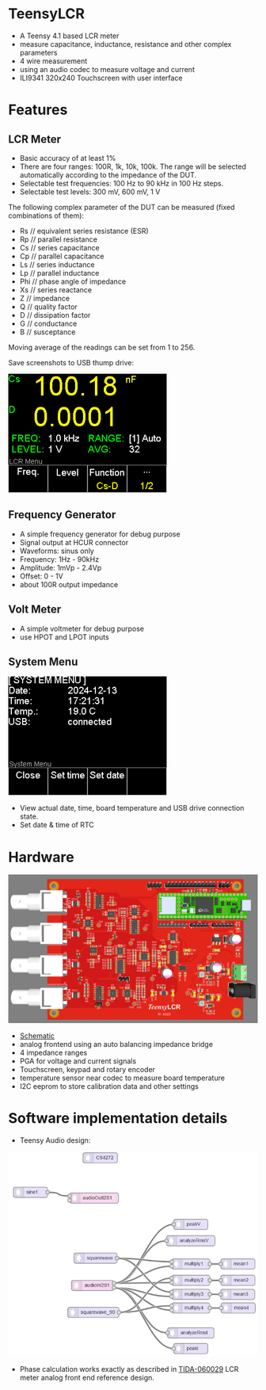 # TeensyLCR

 - A Teensy 4.1 based LCR meter
 - measure capacitance, inductance, resistance and other complex parameters
 - 4 wire measurement
 - using an audio codec to measure voltage and current
 - ILI9341 320x240 Touchscreen with user interface

# Features

## LCR Meter

 - Basic accuracy of at least 1%
 - There are four ranges: 100R, 1k, 10k, 100k. The range will be selected automatically according to the impedance of the DUT.
 - Selectable test frequencies: 100 Hz to 90 kHz in 100 Hz steps.
 - Selectable test levels: 300 mV, 600 mV, 1 V

The following complex parameter of the DUT can be measured (fixed combinations of them):
 - Rs   // equivalent series resistance (ESR)
 - Rp   // parallel resistance
 - Cs   // series capacitance
 - Cp   // parallel capacitance
 - Ls   // series inductance
 - Lp   // parallel inductance
 - Phi  // phase angle of impedance
 - Xs   // series reactance
 - Z    // impedance
 - Q    // quality factor
 - D    // dissipation factor
 - G    // conductance
 - B    // susceptance

Moving average of the readings can be set from 1 to 256.

Save screenshots to USB thump drive:

![screenshot](docs/screenshot_2024-04-12_20-04-12.bmp)

## Frequency Generator

 - A simple frequency generator for debug purpose
 - Signal output at HCUR connector
 - Waveforms: sinus only
 - Frequency: 1Hz - 90kHz
 - Amplitude: 1mVp - 2.4Vp
 - Offset: 0 - 1V
 - about 100R output impedance

## Volt Meter

 - A simple voltmeter for debug purpose
 - use HPOT and LPOT inputs

## System Menu

![System Menu](docs/system_menu.bmp)

 - View actual date, time, board temperature and USB drive connection state.
 - Set date & time of RTC

# Hardware

![Board](docs/Board%20Top%20View.png)

 - [Schematic](hardware/Schematic_TeensyLCR_R1_2024-04-08.pdf)
 - analog frontend using an auto balancing impedance bridge
 - 4 impedance ranges
 - PGA for voltage and current signals
 - Touchscreen, keypad and rotary encoder
 - temperature sensor near codec to measure board temperature
 - I2C eeprom to store calibration data and other settings

# Software implementation details

 - Teensy Audio design:

![Teensy Audio design](docs/Teensy_AudioSystemDesign.PNG)

 - Phase calculation works exactly as described in [TIDA-060029](https://www.ti.com/tool/TIDA-060029) LCR meter analog front end reference design.
